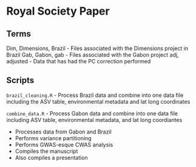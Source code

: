 # Royal Society Paper

## Terms
Dim, Dimensions, Brazil - Files associated with the Dimensions project in Brazil
Gab, Gabon, gab - Files associated with the Gabon project
adj, adjusted - Data that has had the PC correction performed

## Scripts
`brazil_cleaning.R` - Process Brazil data and combine into one data file
including the ASV table, environmental metadata and lat long coordinates

`combine_data.R` - Process Gabon data and combine into one data file including
ASV table, environmental metadata, and lat long coordiantes
- Processes data from Gabon and Brazil
- Performs variance partitioning
- Performs GWAS-esque CWAS analysis
- Compiles the manuscript
- Also compiles a presentation

